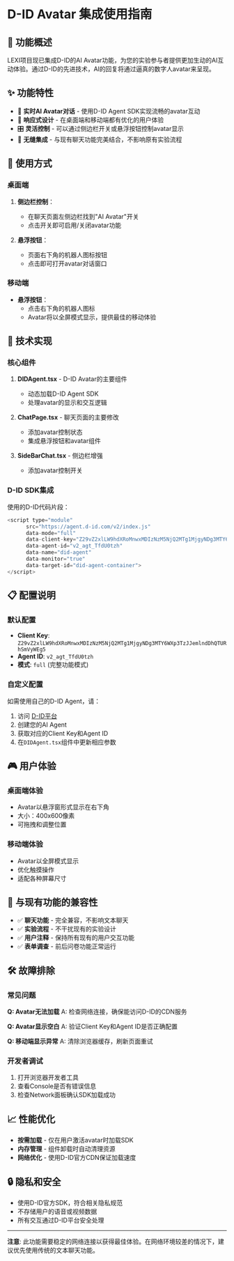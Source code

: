 # D-ID Avatar 集成使用指南

## 🎯 功能概述

LEXI项目现已集成D-ID的AI Avatar功能，为您的实验参与者提供更加生动的AI互动体验。通过D-ID的先进技术，AI的回复将通过逼真的数字人avatar来呈现。

## ✨ 功能特性

- 🤖 **实时AI Avatar对话** - 使用D-ID Agent SDK实现流畅的avatar互动
- 📱 **响应式设计** - 在桌面端和移动端都有优化的用户体验
- 🎛️ **灵活控制** - 可以通过侧边栏开关或悬浮按钮控制avatar显示
- 🔄 **无缝集成** - 与现有聊天功能完美结合，不影响原有实验流程

## 🚀 使用方式

### 桌面端

1. **侧边栏控制**：
   - 在聊天页面左侧边栏找到"AI Avatar"开关
   - 点击开关即可启用/关闭avatar功能

2. **悬浮按钮**：
   - 页面右下角的机器人图标按钮
   - 点击即可打开avatar对话窗口

### 移动端

- **悬浮按钮**：
  - 点击右下角的机器人图标
  - Avatar将以全屏模式显示，提供最佳的移动体验

## 🔧 技术实现

### 核心组件

1. **DIDAgent.tsx** - D-ID Avatar的主要组件
   - 动态加载D-ID Agent SDK
   - 处理avatar的显示和交互逻辑

2. **ChatPage.tsx** - 聊天页面的主要修改
   - 添加avatar控制状态
   - 集成悬浮按钮和avatar组件

3. **SideBarChat.tsx** - 侧边栏增强
   - 添加avatar控制开关

### D-ID SDK集成

使用的D-ID代码片段：
```javascript
<script type="module"
      src="https://agent.d-id.com/v2/index.js"
      data-mode="full"
      data-client-key="Z29vZ2xlLW9hdXRoMnwxMDIzNzM5NjQ2MTg1MjgyNDg3MTY6WXp3TzJJemlndDhQTURhSmVyWEg5"
      data-agent-id="v2_agt_TfdU0tzh"
      data-name="did-agent"
      data-monitor="true"
      data-target-id="did-agent-container">
</script>
```

## 📋 配置说明

### 默认配置

- **Client Key**: `Z29vZ2xlLW9hdXRoMnwxMDIzNzM5NjQ2MTg1MjgyNDg3MTY6WXp3TzJJemlndDhQTURhSmVyWEg5`
- **Agent ID**: `v2_agt_TfdU0tzh`
- **模式**: `full` (完整功能模式)

### 自定义配置

如需使用自己的D-ID Agent，请：

1. 访问 [D-ID平台](https://studio.d-id.com/)
2. 创建您的AI Agent
3. 获取对应的Client Key和Agent ID
4. 在`DIDAgent.tsx`组件中更新相应参数

## 🎮 用户体验

### 桌面端体验
- Avatar以悬浮窗形式显示在右下角
- 大小：400x600像素
- 可拖拽和调整位置

### 移动端体验
- Avatar以全屏模式显示
- 优化触摸操作
- 适配各种屏幕尺寸

## 🔄 与现有功能的兼容性

- ✅ **聊天功能** - 完全兼容，不影响文本聊天
- ✅ **实验流程** - 不干扰现有的实验设计
- ✅ **用户注释** - 保持所有现有的用户交互功能
- ✅ **表单调查** - 前后问卷功能正常运行

## 🛠️ 故障排除

### 常见问题

**Q: Avatar无法加载**
A: 检查网络连接，确保能访问D-ID的CDN服务

**Q: Avatar显示空白**
A: 验证Client Key和Agent ID是否正确配置

**Q: 移动端显示异常**
A: 清除浏览器缓存，刷新页面重试

### 开发者调试

1. 打开浏览器开发者工具
2. 查看Console是否有错误信息
3. 检查Network面板确认SDK加载成功

## 📈 性能优化

- **按需加载** - 仅在用户激活avatar时加载SDK
- **内存管理** - 组件卸载时自动清理资源
- **网络优化** - 使用D-ID官方CDN保证加载速度

## 🔒 隐私和安全

- 使用D-ID官方SDK，符合相关隐私规范
- 不存储用户的语音或视频数据
- 所有交互通过D-ID平台安全处理

---

**注意**: 此功能需要稳定的网络连接以获得最佳体验。在网络环境较差的情况下，建议优先使用传统的文本聊天功能。 